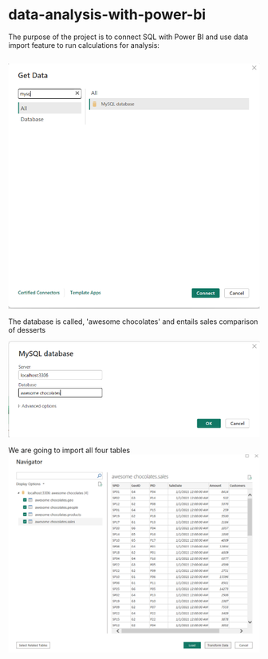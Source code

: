 # data-analysis-with-power-bi

The purpose of the project is to connect SQL with Power BI and use data import feature to run calculations for analysis:

```First, lets connect Power Bi with MySQL server;
```


![Query Output](https://github.com/junaidnaeem-carleton/data-analysis-with-power-bi/blob/main/p1.png?raw=true)



The database is called, 'awesome chocolates' and entails sales comparison of desserts



![Query Output](https://github.com/junaidnaeem-carleton/data-analysis-with-power-bi/blob/main/p2.png?raw=true)


We are going to import all four tables
![Query Output](https://github.com/junaidnaeem-carleton/data-analysis-with-power-bi/blob/main/p3.png?raw=true)
